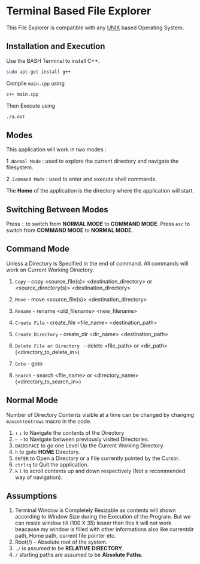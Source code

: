# Terminal Based File Explorer

This File Explorer is compatible with any [UNIX](https://unix.org) based Operating System.

## Installation and Execution

Use the BASH Terminal to install C++.

```bash
sudo apt-get install g++
```
Compile `main.cpp` using 
```bash
c++ main.cpp
```
Then Execute using
```bash
./a.out
```

## Modes
This application will work in two modes :

 1 .`Normal Mode` : used to explore the current directory and navigate the filesystem.

2 .`Command Mode` : used to enter and execute shell commands.

The **Home** of the application is the directory where the application will start.

## Switching Between Modes
Press `:` to switch from **NORMAL MODE** to **COMMAND MODE**.
Press `esc` to switch from **COMMAND MODE** to **NORMAL MODE**.

## Command Mode
Unless a Directory is Specified in the end of command. All commands will work on Current Working Directory.

1. `Copy` - copy <source_file(s)> <destination_directory> or <source_directory(s)> <destination_directory> 

2. `Move` - move <source_file(s)> <destination_directory>

3. `Rename` - rename <old_filename> <new_filename>

4. `Create File` - create_file <file_name> <destination_path>

5. `Create Directory` - create_dir <dir_name> <destination_path>

6. `Delete File or Directory ` - delete <file_path> or <dir_path> (<directory_to_delete_in>)

7. `Goto` - goto <location>

8. `Search` - search <file_name> or <directory_name>  (<directory_to_search_in>)

## Normal Mode
Number of Directory Contents visible at a time can be changed by changing `maxcontentrows` macro in the code.
1. `↑` `↓`  to Navigate  the contents of the Directory 
2. `←` `→`  to Navigate between previously visited Directories.
4. `BACKSPACE` to go one Level Up the Current Working Directory.
5. `h` to goto **HOME** Directory.
6. `ENTER` to Open a Directory or a File currently pointed by the Cursor.
7. `ctrl+q` to Quit the application.
8. `k` `l` to scroll contents up and down respectively (Not a recommended way of navigation).

## Assumptions
1. Terminal Window is Completely Resizable as contents will shown according to Window Size during the Execution of the Program. But we can resize window till (100 X 35) lesser than this it will not work beacause my window is filled with other informations also like currentdir path, Home path, current file pointer etc.
2. Root(/) - Absolute root of the system.
3. `./` is assumed to be **RELATIVE DIRECTORY**.
4. `/` starting paths are assumed to be **Absolute Paths**.